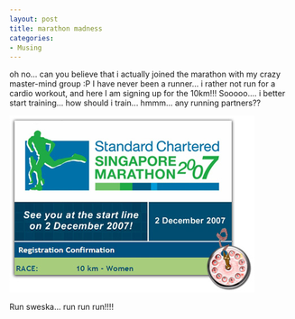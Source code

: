 ```yaml
---
layout: post
title: marathon madness
categories:
- Musing
---
```


oh no... can you believe that i actually joined the marathon with my crazy master-mind group :P I have never been a runner... i rather not run for a cardio workout, and here I am signing up for the 10km!!! Sooooo.... i better start training... how should i train... hmmm... any running partners??

[ ![Marathon 2007](/img/marathon.jpg "Marathon 2007") ](http://www.singaporemarathon.com/en/)

Run sweska... run run run!!!!
